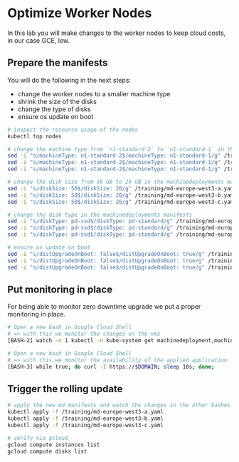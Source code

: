 # Optimize Worker Nodes

In this lab you will make changes to the worker nodes to keep cloud costs, in our case GCE, low.

## Prepare the manifests

You will do the following in the next steps:

- change the worker nodes to a smaller machine type
- shrink the size of the disks
- change the type of disks
- ensure os update on boot

```bash
# inspect the resource usage of the nodes
kubectl top nodes

# change the machine type from `n1-standard-2` to `n1-standard-1` in the machinedeployments manifests
sed -i "s/machineType: n1-standard-2$/machineType: n1-standard-1/g" /training/md-europe-west3-a.yaml
sed -i "s/machineType: n1-standard-2$/machineType: n1-standard-1/g" /training/md-europe-west3-b.yaml
sed -i "s/machineType: n1-standard-2$/machineType: n1-standard-1/g" /training/md-europe-west3-c.yaml

# change the disk size from 50 GB to 20 GB in the machinedeployments manifests
sed -i "s/diskSize: 50$/diskSize: 20/g" /training/md-europe-west3-a.yaml
sed -i "s/diskSize: 50$/diskSize: 20/g" /training/md-europe-west3-b.yaml
sed -i "s/diskSize: 50$/diskSize: 20/g" /training/md-europe-west3-c.yaml

# change the disk type in the machinedeployments manifests
sed -i "s/diskType: pd-ssd$/diskType: pd-standard/g" /training/md-europe-west3-a.yaml
sed -i "s/diskType: pd-ssd$/diskType: pd-standard/g" /training/md-europe-west3-b.yaml
sed -i "s/diskType: pd-ssd$/diskType: pd-standard/g" /training/md-europe-west3-c.yaml

# ensure os update on boot
sed -i "s/distUpgradeOnBoot: false$/distUpgradeOnBoot: true/g" /training/md-europe-west3-a.yaml
sed -i "s/distUpgradeOnBoot: false$/distUpgradeOnBoot: true/g" /training/md-europe-west3-b.yaml
sed -i "s/distUpgradeOnBoot: false$/distUpgradeOnBoot: true/g" /training/md-europe-west3-c.yaml
```

## Put monitoring in place

For being able to monitor zero downtime upgrade we put a proper monitoring in place.

```bash
# Open a new bash in Google Cloud Shell
# => with this we monitor the changes on the vms
[BASH-2] watch -n 1 kubectl -n kube-system get machinedeployment,machineset,machines,nodes

# Open a new bash in Google Cloud Shell
# => with this we monitor the availability of the applied application
[BASH-3] while true; do curl -I https://$DOMAIN; sleep 10s; done;
```

## Trigger the rolling update

```bash
# apply the new md manifests and watch the changes in the other bashes
kubectl apply -f /training/md-europe-west3-a.yaml
kubectl apply -f /training/md-europe-west3-b.yaml
kubectl apply -f /training/md-europe-west3-c.yaml

# verify via gcloud
gcloud compute instances list
gcloud compute disks list
```
